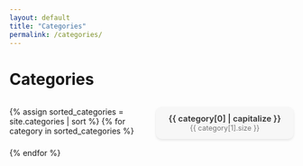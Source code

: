 ```yaml
---
layout: default
title: "Categories"
permalink: /categories/
---
```


<h1 style="font-weight:700;">Categories</h1>

<div class="category-container">
  {% assign sorted_categories = site.categories | sort %}
  {% for category in sorted_categories %}
    <div class="category-box">
      <span class="category-name">{{ category[0] | capitalize }}</span>
      <span class="category-count">{{ category[1].size }}</span>
    </div>
  {% endfor %}
</div>

<style>
.category-container {
  display: grid;
  grid-template-columns: repeat(auto-fit, minmax(160px, 1fr));
  gap: 1rem;
  margin-top: 2rem;
}

.category-box {
  background-color: #f7f7f7;
  border-radius: 10px;
  padding: 0.75rem 1rem;
  text-align: center;
  box-shadow: 0 2px 4px rgba(0,0,0,0.1);
}

.category-name {
  display: block;
  font-weight: 600;
  font-size: 1.05em;
  color: #333;
}

.category-count {
  color: #777;
  font-size: 0.9em;
}
</style>
